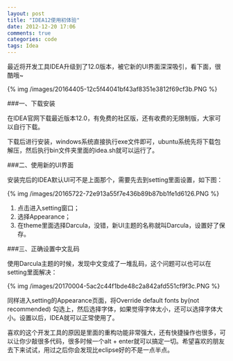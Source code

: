 ```yaml
---
layout: post
title: "IDEA12使用初体验"
date: 2012-12-20 17:06
comments: true
categories: code
tags: Idea
---
```

  
最近将开发工具IDEA升级到了12.0版本，被它新的UI界面深深吸引，看下面，很酷哦~  
  
{% img /images/20164405-12c5f44041bf43af8351e3812f69cf3b.PNG %} 
  
###一、下载安装  
  
在IDEA官网下载最近版本12.0，有免费的社区版，还有收费的无限制版，大家可以自行下载。  
  
下载后进行安装，windows系统直接执行exe文件即可，ubuntu系统先将下载包解压，然后执行bin文件夹里面的idea.sh就可以运行了。  
  
###二、使用新的UI界面  

安装完后的IDEA默认UI可不是上面那个，需要先去到setting里面设置，如下图：  

{% img /images/20165722-72e913a55f7e436b89b87bb1fe1d6126.PNG %}
  
1. 点击进入setting窗口；
2. 选择Appearance；
3. 在theme里面选择Darcula，没错，新UI主题的名称就叫Darcula，设置好了保存。  
  
###三、正确设置中文乱码  
  
使用Darcula主题的时候，发现中文变成了一堆乱码，这个问题可以也可以在setting里面解决：  
  
{% img /images/20170004-5ac2c44f1bde48c2a842afd551cf9f3c.PNG %}
    
同样进入setting的Appearance页面，将Override default fonts by(not recommended) 勾选上，然后选择字体，如果觉得字体太小，还可以选择字体大小。设置以后，IDEA就可以正常使用了。  
  
喜欢的这个开发工具的原因是里面的重构功能非常强大，还有快捷操作也很多，可以让你少敲很多代码，很多时候一个alt + enter就可以搞定一切。希望喜欢的朋友去下来试试，用过之后你会发现比eclipse好的不是一点半点。  

